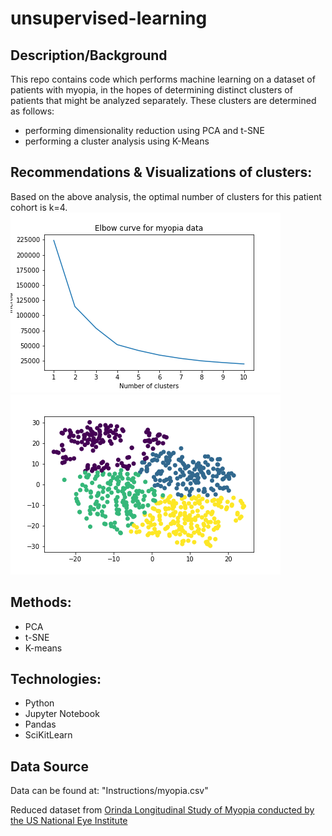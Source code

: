 # unsupervised-learning
## Description/Background
This repo contains code which performs machine learning on a dataset of patients with myopia, in the hopes of determining distinct clusters of patients that might be analyzed separately. These clusters are determined as follows:
* performing dimensionality reduction using PCA and t-SNE
* performing a cluster analysis using K-Means

## Recommendations & Visualizations of clusters:
Based on the above analysis, the optimal number of clusters for this patient cohort is k=4. 
![alt text](https://github.com/rhiana-schafer/unsupervised-learning/blob/main/Visualizations/K-MeansElbow.png)
![alt text](https://github.com/rhiana-schafer/unsupervised-learning/blob/main/Visualizations/Cluster_Vis.png)

## Methods:
* PCA
* t-SNE
* K-means

## Technologies:
* Python
* Jupyter Notebook
* Pandas
* SciKitLearn

## Data Source
Data can be found at: "Instructions/myopia.csv"

Reduced dataset from [Orinda Longitudinal Study of Myopia conducted by the US National Eye Institute](https://clinicaltrials.gov/ct2/show/NCT00000169)


